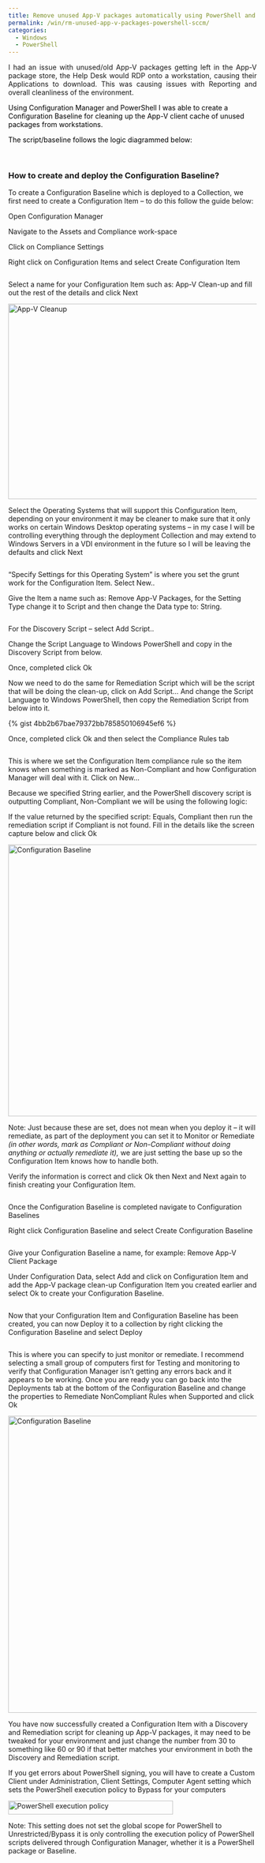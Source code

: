 ```yaml
---
title: Remove unused App-V packages automatically using PowerShell and Configuration Manager
permalink: /win/rm-unused-app-v-packages-powershell-sccm/
categories:
  - Windows
  - PowerShell
---
```

<section class="av\_textblock\_section " itemscope="itemscope" itemtype="https://schema.org/BlogPosting" itemprop="blogPost" >

<div class='avia_textblock  '   itemprop="text" >
  <p style="text-align: justify;">
    I had an issue with unused/old App-V packages getting left in the App-V package store, the Help Desk would RDP onto a workstation, causing their Applications to download. This was causing issues with Reporting and overall cleanliness of the environment.
  </p>
  
  <p>
    <span style="color: black;">Using Configuration Manager and PowerShell I was able to create a Configuration Baseline for cleaning up the App-V client cache of unused packages from workstations.<br /> </span>
  </p>
  
  <p>
    <span style="color: black;">The script/baseline follows the logic diagrammed below:<br /> </span>
  </p>
  
  <p>
    <img src="https://i0.wp.com/luke.geek.nz/wp-content/uploads/2016/12/122216_0752_Removeunuse1.jpg?w=1500" alt="" data-recalc-dims="1" /><span style="color: black;"><br /> </span>
  </p>
  
  <h3>
    How to create and deploy the Configuration Baseline?
  </h3>
  
  <p>
    To create a Configuration Baseline which is deployed to a Collection, we first need to create a Configuration Item – to do this follow the guide below:
  </p>
  
  <p>
    Open Configuration Manager
  </p>
  
  <p>
    Navigate to the Assets and Compliance work-space
  </p>
  
  <p>
    Click on Compliance Settings
  </p>
  
  <p>
    Right click on Configuration Items and select Create Configuration Item
  </p>
  
  <p>
    <img src="https://i0.wp.com/luke.geek.nz/wp-content/uploads/2016/12/122216_0752_Removeunuse2.png?w=1500" alt="" data-recalc-dims="1" />
  </p>
  
  <p>
    Select a name for your Configuration Item such as: App-V Clean-up and fill out the rest of the details and click Next
  </p>
  
  <p>
    <img class="alignnone" src="https://i2.wp.com/luke.geek.nz/wp-content/uploads/2016/12/122216_0752_Removeunuse3.png?resize=575%2C396" alt="App-V Cleanup" width="575" height="396" data-recalc-dims="1" />
  </p>
  
  <p>
    Select the Operating Systems that will support this Configuration Item, depending on your environment it may be cleaner to make sure that it only works on certain Windows Desktop operating systems – in my case I will be controlling everything through the deployment Collection and may extend to Windows Servers in a VDI environment in the future so I will be leaving the defaults and click Next
  </p>
  
  <p>
    <img src="https://i2.wp.com/luke.geek.nz/wp-content/uploads/2016/12/122216_0752_Removeunuse4.png?w=1500" alt="" data-recalc-dims="1" />
  </p>
  
  <p>
    &#8220;Specify Settings for this Operating System&#8221; is where you set the grunt work for the Configuration Item. Select New..
  </p>
  
  <p>
    Give the Item a name such as: Remove App-V Packages, for the Setting Type change it to Script and then change the Data type to: String.
  </p>
  
  <p>
    <img src="https://i0.wp.com/luke.geek.nz/wp-content/uploads/2016/12/122216_0752_Removeunuse5.png?w=1500" alt="" data-recalc-dims="1" />
  </p>
  
  <p>
    For the Discovery Script – select Add Script..
  </p>
  
  <p>
    Change the Script Language to Windows PowerShell and copy in the Discovery Script from below.
  </p>
  
  <p>
    Once, completed click Ok
  </p>
  
  <p>
    Now we need to do the same for Remediation Script which will be the script that will be doing the clean-up, click on Add Script&#8230; And change the Script Language to Windows PowerShell, then copy the Remediation Script from below into it.<strong><br /> </strong>
  </p>
  
  {% gist 4bb2b67bae79372bb785850106945ef6 %}
  
  <p>
    Once, completed click Ok and then select the Compliance Rules tab
  </p>
  
  <p>
    <img src="https://i0.wp.com/luke.geek.nz/wp-content/uploads/2016/12/122216_0752_Removeunuse6.png?w=1500" alt="" data-recalc-dims="1" />
  </p>
  
  <p>
    This is where we set the Configuration Item compliance rule so the item knows when something is marked as Non-Compliant and how Configuration Manager will deal with it. Click on New…
  </p>
  
  <p>
    Because we specified String earlier, and the PowerShell discovery script is outputting Compliant, Non-Compliant we will be using the following logic:
  </p>
  
  <p>
    If the value returned by the specified script: Equals, Compliant then run the remediation script if Compliant is not found. Fill in the details like the screen capture below and click Ok
  </p>
  
  <p>
    <img class="alignnone" src="https://i0.wp.com/luke.geek.nz/wp-content/uploads/2016/12/122216_0752_Removeunuse7.png?resize=591%2C551" alt="Configuration Baseline" width="591" height="551" data-recalc-dims="1" />
  </p>
  
  <p>
    Note: Just because these are set, does not mean when you deploy it – it will remediate, as part of the deployment you can set it to Monitor or Remediate <em>(in other words, mark as Compliant or Non-Compliant without doing anything or actually remediate it), </em>we are just setting the base up so the Configuration Item knows how to handle both.
  </p>
  
  <p>
    Verify the information is correct and click Ok then Next and Next again to finish creating your Configuration Item.
  </p>
  
  <p>
    <img src="https://i0.wp.com/luke.geek.nz/wp-content/uploads/2016/12/122216_0752_Removeunuse8.png?w=1500" alt="" data-recalc-dims="1" />
  </p>
  
  <p>
    Once the Configuration Baseline is completed navigate to Configuration Baselines
  </p>
  
  <p>
    Right click Configuration Baseline and select Create Configuration Baseline
  </p>
  
  <p>
    <img src="https://i1.wp.com/luke.geek.nz/wp-content/uploads/2016/12/122216_0752_Removeunuse9.png?w=1500" alt="" data-recalc-dims="1" />
  </p>
  
  <p>
    Give your Configuration Baseline a name, for example: Remove App-V Client Package
  </p>
  
  <p>
    Under Configuration Data, select Add and click on Configuration Item and add the App-V package clean-up Configuration Item you created earlier and select Ok to create your Configuration Baseline.
  </p>
  
  <p>
    <img src="https://i1.wp.com/luke.geek.nz/wp-content/uploads/2016/12/122216_0752_Removeunuse10.png?w=1500" alt="" data-recalc-dims="1" />
  </p>
  
  <p>
    Now that your Configuration Item and Configuration Baseline has been created, you can now Deploy it to a collection by right clicking the Configuration Baseline and select Deploy
  </p>
  
  <p>
    <img src="https://i0.wp.com/luke.geek.nz/wp-content/uploads/2016/12/122216_0752_Removeunuse11.png?w=1500" alt="" data-recalc-dims="1" />
  </p>
  
  <p>
    This is where you can specify to just monitor or remediate. I recommend selecting a small group of computers first for Testing and monitoring to verify that Configuration Manager isn&#8217;t getting any errors back and it appears to be working. Once you are ready you can go back into the Deployments tab at the bottom of the Configuration Baseline and change the properties to Remediate NonCompliant Rules when Supported and click Ok
  </p>
  
  <p>
    <img class="alignnone" src="https://i1.wp.com/luke.geek.nz/wp-content/uploads/2016/12/122216_0752_Removeunuse12.png?resize=624%2C602" alt="Configuration Baseline" width="624" height="602" data-recalc-dims="1" />
  </p>
  
  <p>
    You have now successfully created a Configuration Item with a Discovery and Remediation script for cleaning up App-V packages, it may need to be tweaked for your environment and just change the number from 30 to something like 60 or 90 if that better matches your environment in both the Discovery and Remediation script.
  </p>
  
  <p>
    If you get errors about PowerShell signing, you will have to create a Custom Client under Administration, Client Settings, Computer Agent setting which sets the PowerShell execution policy to Bypass for your computers
  </p>
  
  <p>
    <img class="alignnone" src="https://i2.wp.com/luke.geek.nz/wp-content/uploads/2016/12/122216_0752_Removeunuse13.png?resize=334%2C28" alt="PowerShell execution policy" width="334" height="28" data-recalc-dims="1" />
  </p>
  
  <p>
    Note: This setting does not set the global scope for PowerShell to Unrestricted/Bypass it is only controlling the execution policy of PowerShell scripts delivered through Configuration Manager, whether it is a PowerShell package or Baseline.
  </p>
</div></section>
